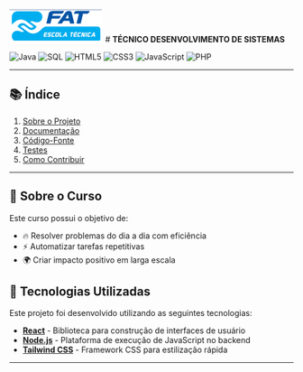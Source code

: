  ![logo FAT](Logo_fat.png) # **TÉCNICO DESENVOLVIMENTO DE SISTEMAS**

 
![Java](https://img.shields.io/badge/Java-007396?logo=java&logoColor=white)
![SQL](https://img.shields.io/badge/SQL-4479A1?logo=mysql&logoColor=white)
![HTML5](https://img.shields.io/badge/HTML5-E34F26?logo=html5&logoColor=white)
![CSS3](https://img.shields.io/badge/CSS3-1572B6?logo=css3&logoColor=white)
![JavaScript](https://img.shields.io/badge/JavaScript-F7DF1E?logo=javascript&logoColor=black)
![PHP](https://img.shields.io/badge/Feito%20com-PHP-777BB4?logo=php&logoColor=white)

---
## 📚 Índice

1. [Sobre o Projeto](#-sobre-o-projeto)
2. [Documentação](./docs/README.md)
3. [Código-Fonte](./src/README.md)
4. [Testes](./tests/README.md)
5. [Como Contribuir](./docs/contribuicao.md)

---

## 📖 **Sobre o Curso**

Este curso possui o objetivo de:

- 🔥 Resolver problemas do dia a dia com eficiência
- ⚡ Automatizar tarefas repetitivas
- 🌍 Criar impacto positivo em larga escala

## 🚀 Tecnologias Utilizadas

Este projeto foi desenvolvido utilizando as seguintes tecnologias:

- **[React](https://reactjs.org/)** - Biblioteca para construção de interfaces de usuário  
- **[Node.js](https://nodejs.org/)** - Plataforma de execução de JavaScript no backend  
- **[Tailwind CSS](https://tailwindcss.com/)** - Framework CSS para estilização rápida  

---


